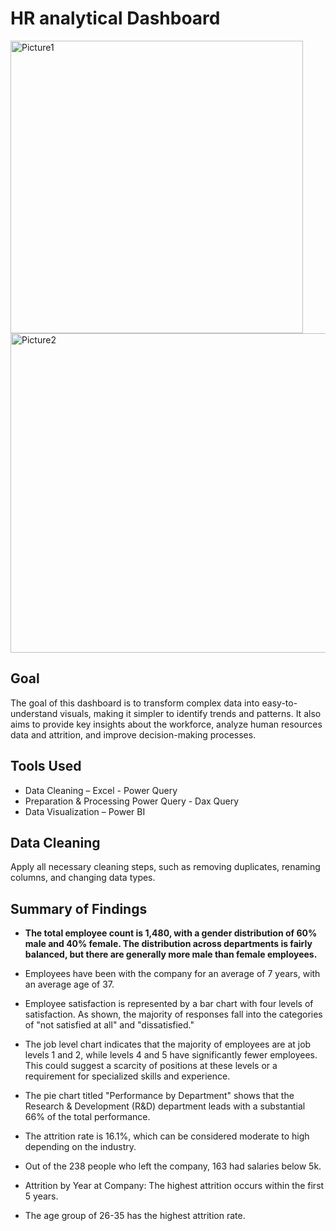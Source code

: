 # HR analytical Dashboard

<img width="468" alt="Picture1" src="https://github.com/user-attachments/assets/d7b064ea-ced9-4713-9a5f-5fab91c1ffb3">
<img width="511" alt="Picture2" src="https://github.com/user-attachments/assets/5f260327-f465-422c-ac82-b5d5c66b2aee">

## Goal
The goal of this dashboard is to transform complex data into easy-to-understand visuals, making it simpler to identify trends and patterns. It also aims to provide key insights about the workforce, analyze human resources data and attrition, and improve decision-making processes.





## Tools Used
-	Data Cleaning – Excel - Power Query
- Preparation & Processing   Power Query - Dax Query
-	Data Visualization – Power BI


## Data Cleaning
Apply all necessary cleaning steps, such as removing duplicates, renaming columns, and changing data types.



## Summary of Findings

- **The total employee count is 1,480, with a gender distribution of 60% male and 40% female. The distribution across departments is fairly balanced, but there are generally more male than female employees.**

- Employees have been with the company for an average of 7 years, with an average age of 37. 
- Employee satisfaction is represented by a bar chart with four levels of satisfaction. As shown, the majority of responses fall into the categories of "not satisfied at all" and "dissatisfied."

- The job level chart indicates that the majority of employees are at job levels 1 and 2, while levels 4 and 5 have significantly fewer employees. This could suggest a scarcity of positions at these levels or a requirement for specialized skills and experience.

- The pie chart titled "Performance by Department" shows that the Research & Development (R&D) department leads with a substantial 66% of the total performance. 

- The attrition rate is 16.1%, which can be considered moderate to high depending on the industry.
- Out of the 238 people who left the company, 163 had salaries below 5k.
- Attrition by Year at Company: The highest attrition occurs within the first 5 years. 
- The age group of 26-35 has the highest attrition rate.
